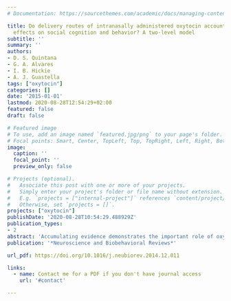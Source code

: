 ```yaml
---
# Documentation: https://sourcethemes.com/academic/docs/managing-content/

title: Do delivery routes of intranasally administered oxytocin account for observed
  effects on social cognition and behavior? A two-level model
subtitle: ''
summary: ''
authors:
- D. S. Quintana
- G. A. Alvares
- I. B. Hickie
- A. J. Guastella
tags: ["oxytocin"]
categories: []
date: '2015-01-01'
lastmod: 2020-08-28T12:54:29+02:00
featured: false
draft: false

# Featured image
# To use, add an image named `featured.jpg/png` to your page's folder.
# Focal points: Smart, Center, TopLeft, Top, TopRight, Left, Right, BottomLeft, Bottom, BottomRight.
image:
  caption: ''
  focal_point: ''
  preview_only: false

# Projects (optional).
#   Associate this post with one or more of your projects.
#   Simply enter your project's folder or file name without extension.
#   E.g. `projects = ["internal-project"]` references `content/project/deep-learning/index.md`.
#   Otherwise, set `projects = []`.
projects: ["oxytocin"]
publishDate: '2020-08-28T10:54:29.488929Z'
publication_types:
- 2
abstract: 'Accumulating evidence demonstrates the important role of oxytocin (OT) in the modulation of social cognition and behavior. This has led many to suggest that the intranasal administration of OT may benefit psychiatric disorders characterized by social dysfunction, such as autism spectrum disorders and schizophrenia. Here, we review nasal anatomy and OT pathways to central and peripheral destinations, along with the impact of OT delivery to these destinations on social behavior and cognition. The primary goal of this review is to describe how these identified pathways may contribute to mechanisms of OT action on social cognition and behavior (that is, modulation of social information processing, anxiolytic effects, increases in approach-behaviors). We propose a two-level model involving three pathways to account for responses observed in both social cognition and behavior after intranasal OT administration and suggest avenues for future research to advance this research field.'
publication: '*Neuroscience and Biobehavioral Reviews*'

url_pdf: https://doi.org/10.1016/j.neubiorev.2014.12.011

links:
  - name: Contact me for a PDF if you don't have journal access
    url: '#contact'

---
```

